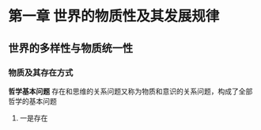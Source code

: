 # 第一章 世界的物质性及其发展规律
## 世界的多样性与物质统一性
### 物质及其存在方式
**哲学基本问题**  存在和思维的关系问题又称为物质和意识的关系问题，构成了全部哲学的基本问题
1. 一是存在
